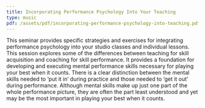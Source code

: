 ```yaml
---
title: Incorporating Performance Psychology Into Your Teaching
type: music
pdf: /assets/pdf/incorporating-performance-psychology-into-teaching.pdf
---
```


This seminar provides specific strategies and exercises for integrating performance psychology into your studio classes and individual lessons. This session explores some of the differences between teaching for skill acquisition and coaching for skill performance. It provides a foundation for developing and executing mental performance skills necessary for playing your best when it counts. There is a clear distinction between the mental skills needed to ‘put it in’ during practice and those needed to ‘get it out’ during performance. Although mental skills make up just one part of the whole performance picture, they are often the part least understood and yet may be the most important in playing your best when it counts.

